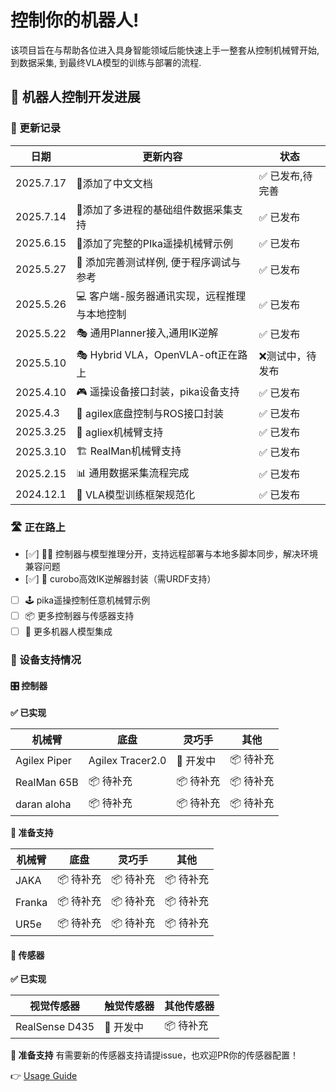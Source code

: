 # 控制你的机器人!
该项目旨在与帮助各位进入具身智能领域后能快速上手一整套从控制机械臂开始, 到数据采集, 到最终VLA模型的训练与部署的流程.

## 🚀 机器人控制开发进展

### 📅 更新记录
| 日期       | 更新内容                          | 状态     |
|------------|----------------------------------|----------|
|2025.7.17   | 🦾添加了中文文档  | ✅ 已发布,待完善  | 
|2025.7.14   | 🦾添加了多进程的基础组件数据采集支持  | ✅ 已发布  | 
|2025.6.15   | 🦾添加了完整的PIka遥操机械臂示例  | ✅ 已发布  | 
| 2025.5.27  | 🧪 添加完善测试样例, 便于程序调试与参考 | ✅ 已发布 |
| 2025.5.26  | 💻 客户端-服务器通讯实现，远程推理与本地控制 | ✅ 已发布 |
| 2025.5.22  | 🎭 通用Planner接入,通用IK逆解   | ✅ 已发布 |
| 2025.5.10  | 🎭 Hybrid VLA，OpenVLA-oft正在路上 | ❌测试中，待发布 |
| 2025.4.10  | 🎮 遥操设备接口封装，pika设备支持 | ✅ 已发布 |
| 2025.4.3   | 🤖 agilex底盘控制与ROS接口封装    | ✅ 已发布 |
| 2025.3.25  | 🦾 agliex机械臂支持               | ✅ 已发布 |
| 2025.3.10  | 🏗️ RealMan机械臂支持              | ✅ 已发布 |
| 2025.2.15  | 📊 通用数据采集流程完成           | ✅ 已发布 |
| 2024.12.1  | 🧠 VLA模型训练框架规范化          | ✅ 已发布 |

### 🛣️ 正在路上
- [✅] ⛓️‍💥 控制器与模型推理分开，支持远程部署与本地多脚本同步，解决环境兼容问题
- [✅] 🔢 curobo高效IK逆解器封装（需URDF支持）
- [ ] 🕹️ pika遥操控制任意机械臂示例
- [ ] 📦 更多控制器与传感器支持
- [ ] 🧩 更多机器人模型集成

### 🤖 设备支持情况

#### 🎛️ 控制器
**✅ 已实现**

| 机械臂         | 底盘               | 灵巧手       | 其他       |
|----------------|--------------------|--------------|------------|
| Agilex Piper   | Agilex Tracer2.0   | 🚧 开发中    | 📦 待补充  |
| RealMan 65B    | 📦 待补充          | 📦 待补充    | 📦 待补充  |
| daran aloha    | 📦 待补充          | 📦 待补充    | 📦 待补充  |

**🚧 准备支持**

| 机械臂    | 底盘       | 灵巧手     | 其他       |
|-----------|------------|------------|------------|
| JAKA      | 📦 待补充  | 📦 待补充  | 📦 待补充  |
| Franka    | 📦 待补充  | 📦 待补充  | 📦 待补充  |
| UR5e      | 📦 待补充  | 📦 待补充  | 📦 待补充  |

#### 📡 传感器
**✅ 已实现**

| 视觉传感器       | 触觉传感器    | 其他传感器  |
|------------------|---------------|-------------|
| RealSense D435   | 🚧 开发中     | 📦 待补充   |

**🚧 准备支持**
有需要新的传感器支持请提issue，也欢迎PR你的传感器配置！

👉 [Usage Guide](usage/features.md)